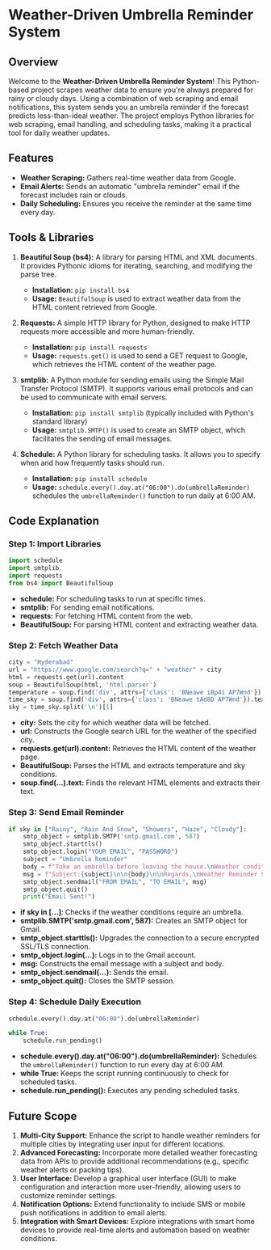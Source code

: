 # **Weather-Driven Umbrella Reminder System**

## **Overview**

Welcome to the **Weather-Driven Umbrella Reminder System**! This Python-based project scrapes weather data to ensure you're always prepared for rainy or cloudy days. Using a combination of web scraping and email notifications, this system sends you an umbrella reminder if the forecast predicts less-than-ideal weather. The project employs Python libraries for web scraping, email handling, and scheduling tasks, making it a practical tool for daily weather updates.

## **Features**

- **Weather Scraping:** Gathers real-time weather data from Google.
- **Email Alerts:** Sends an automatic "umbrella reminder" email if the forecast includes rain or clouds.
- **Daily Scheduling:** Ensures you receive the reminder at the same time every day.

## **Tools & Libraries**

1. **Beautiful Soup (bs4):** A library for parsing HTML and XML documents. It provides Pythonic idioms for iterating, searching, and modifying the parse tree.
   - **Installation:** `pip install bs4`
   - **Usage:** `BeautifulSoup` is used to extract weather data from the HTML content retrieved from Google.

2. **Requests:** A simple HTTP library for Python, designed to make HTTP requests more accessible and more human-friendly.
   - **Installation:** `pip install requests`
   - **Usage:** `requests.get()` is used to send a GET request to Google, which retrieves the HTML content of the weather page.

3. **smtplib:** A Python module for sending emails using the Simple Mail Transfer Protocol (SMTP). It supports various email protocols and can be used to communicate with email servers.
   - **Installation:** `pip install smtplib` (typically included with Python's standard library)
   - **Usage:** `smtplib.SMTP()` is used to create an SMTP object, which facilitates the sending of email messages.

4. **Schedule:** A Python library for scheduling tasks. It allows you to specify when and how frequently tasks should run.
   - **Installation:** `pip install schedule`
   - **Usage:** `schedule.every().day.at("06:00").do(umbrellaReminder)` schedules the `umbrellaReminder()` function to run daily at 6:00 AM.

## **Code Explanation**

### **Step 1: Import Libraries**
```python
import schedule 
import smtplib 
import requests 
from bs4 import BeautifulSoup
```
- **schedule:** For scheduling tasks to run at specific times.
- **smtplib:** For sending email notifications.
- **requests:** For fetching HTML content from the web.
- **BeautifulSoup:** For parsing HTML content and extracting weather data.

### **Step 2: Fetch Weather Data**
```python
city = "Hyderabad"
url = "https://www.google.com/search?q=" + "weather" + city 
html = requests.get(url).content 
soup = BeautifulSoup(html, 'html.parser') 
temperature = soup.find('div', attrs={'class': 'BNeawe iBp4i AP7Wnd'}).text 
time_sky = soup.find('div', attrs={'class': 'BNeawe tAd8D AP7Wnd'}).text 
sky = time_sky.split('\n')[1]
```
- **city:** Sets the city for which weather data will be fetched.
- **url:** Constructs the Google search URL for the weather of the specified city.
- **requests.get(url).content:** Retrieves the HTML content of the weather page.
- **BeautifulSoup:** Parses the HTML and extracts temperature and sky conditions.
- **soup.find(...).text:** Finds the relevant HTML elements and extracts their text.

### **Step 3: Send Email Reminder**
```python
if sky in ["Rainy", "Rain And Snow", "Showers", "Haze", "Cloudy"]: 
    smtp_object = smtplib.SMTP('smtp.gmail.com', 587) 
    smtp_object.starttls() 
    smtp_object.login("YOUR EMAIL", "PASSWORD") 
    subject = "Umbrella Reminder"
    body = f"Take an umbrella before leaving the house.\nWeather condition for today is {sky} and temperature is {temperature} in {city}." 
    msg = f"Subject:{subject}\n\n{body}\n\nRegards,\nWeather Reminder System".encode('utf-8') 
    smtp_object.sendmail("FROM EMAIL", "TO EMAIL", msg) 
    smtp_object.quit() 
    print("Email Sent!")
```
- **if sky in [...]**: Checks if the weather conditions require an umbrella.
- **smtplib.SMTP('smtp.gmail.com', 587):** Creates an SMTP object for Gmail.
- **smtp_object.starttls():** Upgrades the connection to a secure encrypted SSL/TLS connection.
- **smtp_object.login(...):** Logs in to the Gmail account.
- **msg:** Constructs the email message with a subject and body.
- **smtp_object.sendmail(...):** Sends the email.
- **smtp_object.quit():** Closes the SMTP session.

### **Step 4: Schedule Daily Execution**
```python
schedule.every().day.at("06:00").do(umbrellaReminder) 

while True: 
    schedule.run_pending()
```
- **schedule.every().day.at("06:00").do(umbrellaReminder):** Schedules the `umbrellaReminder()` function to run every day at 6:00 AM.
- **while True:** Keeps the script running continuously to check for scheduled tasks.
- **schedule.run_pending():** Executes any pending scheduled tasks.

## **Future Scope**

1. **Multi-City Support:** Enhance the script to handle weather reminders for multiple cities by integrating user input for different locations.
2. **Advanced Forecasting:** Incorporate more detailed weather forecasting data from APIs to provide additional recommendations (e.g., specific weather alerts or packing tips).
3. **User Interface:** Develop a graphical user interface (GUI) to make configuration and interaction more user-friendly, allowing users to customize reminder settings.
4. **Notification Options:** Extend functionality to include SMS or mobile push notifications in addition to email alerts.
5. **Integration with Smart Devices:** Explore integrations with smart home devices to provide real-time alerts and automation based on weather conditions.

